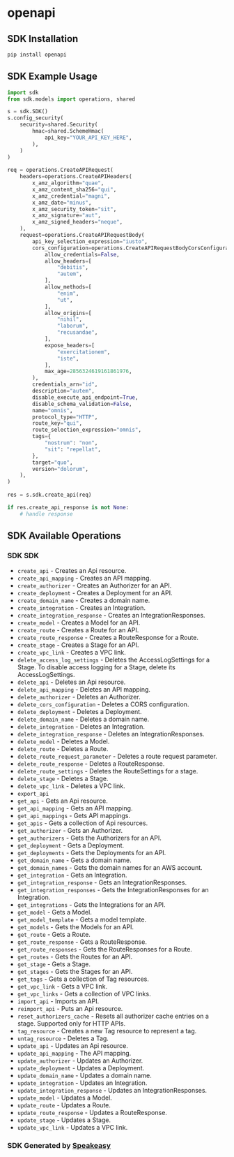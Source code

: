 # openapi

<!-- Start SDK Installation -->
## SDK Installation

```bash
pip install openapi
```
<!-- End SDK Installation -->

<!-- Start SDK Example Usage -->
## SDK Example Usage

```python
import sdk
from sdk.models import operations, shared

s = sdk.SDK()
s.config_security(
    security=shared.Security(
        hmac=shared.SchemeHmac(
            api_key="YOUR_API_KEY_HERE",
        ),
    )
)
    
req = operations.CreateAPIRequest(
    headers=operations.CreateAPIHeaders(
        x_amz_algorithm="quae",
        x_amz_content_sha256="qui",
        x_amz_credential="magni",
        x_amz_date="minus",
        x_amz_security_token="sit",
        x_amz_signature="aut",
        x_amz_signed_headers="neque",
    ),
    request=operations.CreateAPIRequestBody(
        api_key_selection_expression="iusto",
        cors_configuration=operations.CreateAPIRequestBodyCorsConfiguration(
            allow_credentials=False,
            allow_headers=[
                "debitis",
                "autem",
            ],
            allow_methods=[
                "enim",
                "ut",
            ],
            allow_origins=[
                "nihil",
                "laborum",
                "recusandae",
            ],
            expose_headers=[
                "exercitationem",
                "iste",
            ],
            max_age=2856324619161861976,
        ),
        credentials_arn="id",
        description="autem",
        disable_execute_api_endpoint=True,
        disable_schema_validation=False,
        name="omnis",
        protocol_type="HTTP",
        route_key="qui",
        route_selection_expression="omnis",
        tags={
            "nostrum": "non",
            "sit": "repellat",
        },
        target="quo",
        version="dolorum",
    ),
)
    
res = s.sdk.create_api(req)

if res.create_api_response is not None:
    # handle response
```
<!-- End SDK Example Usage -->

<!-- Start SDK Available Operations -->
## SDK Available Operations

### SDK SDK

* `create_api` - Creates an Api resource.
* `create_api_mapping` - Creates an API mapping.
* `create_authorizer` - Creates an Authorizer for an API.
* `create_deployment` - Creates a Deployment for an API.
* `create_domain_name` - Creates a domain name.
* `create_integration` - Creates an Integration.
* `create_integration_response` - Creates an IntegrationResponses.
* `create_model` - Creates a Model for an API.
* `create_route` - Creates a Route for an API.
* `create_route_response` - Creates a RouteResponse for a Route.
* `create_stage` - Creates a Stage for an API.
* `create_vpc_link` - Creates a VPC link.
* `delete_access_log_settings` - Deletes the AccessLogSettings for a Stage. To disable access logging for a Stage, delete its AccessLogSettings.
* `delete_api` - Deletes an Api resource.
* `delete_api_mapping` - Deletes an API mapping.
* `delete_authorizer` - Deletes an Authorizer.
* `delete_cors_configuration` - Deletes a CORS configuration.
* `delete_deployment` - Deletes a Deployment.
* `delete_domain_name` - Deletes a domain name.
* `delete_integration` - Deletes an Integration.
* `delete_integration_response` - Deletes an IntegrationResponses.
* `delete_model` - Deletes a Model.
* `delete_route` - Deletes a Route.
* `delete_route_request_parameter` - Deletes a route request parameter.
* `delete_route_response` - Deletes a RouteResponse.
* `delete_route_settings` - Deletes the RouteSettings for a stage.
* `delete_stage` - Deletes a Stage.
* `delete_vpc_link` - Deletes a VPC link.
* `export_api`
* `get_api` - Gets an Api resource.
* `get_api_mapping` - Gets an API mapping.
* `get_api_mappings` - Gets API mappings.
* `get_apis` - Gets a collection of Api resources.
* `get_authorizer` - Gets an Authorizer.
* `get_authorizers` - Gets the Authorizers for an API.
* `get_deployment` - Gets a Deployment.
* `get_deployments` - Gets the Deployments for an API.
* `get_domain_name` - Gets a domain name.
* `get_domain_names` - Gets the domain names for an AWS account.
* `get_integration` - Gets an Integration.
* `get_integration_response` - Gets an IntegrationResponses.
* `get_integration_responses` - Gets the IntegrationResponses for an Integration.
* `get_integrations` - Gets the Integrations for an API.
* `get_model` - Gets a Model.
* `get_model_template` - Gets a model template.
* `get_models` - Gets the Models for an API.
* `get_route` - Gets a Route.
* `get_route_response` - Gets a RouteResponse.
* `get_route_responses` - Gets the RouteResponses for a Route.
* `get_routes` - Gets the Routes for an API.
* `get_stage` - Gets a Stage.
* `get_stages` - Gets the Stages for an API.
* `get_tags` - Gets a collection of Tag resources.
* `get_vpc_link` - Gets a VPC link.
* `get_vpc_links` - Gets a collection of VPC links.
* `import_api` - Imports an API.
* `reimport_api` - Puts an Api resource.
* `reset_authorizers_cache` - Resets all authorizer cache entries on a stage. Supported only for HTTP APIs.
* `tag_resource` - Creates a new Tag resource to represent a tag.
* `untag_resource` - Deletes a Tag.
* `update_api` - Updates an Api resource.
* `update_api_mapping` - The API mapping.
* `update_authorizer` - Updates an Authorizer.
* `update_deployment` - Updates a Deployment.
* `update_domain_name` - Updates a domain name.
* `update_integration` - Updates an Integration.
* `update_integration_response` - Updates an IntegrationResponses.
* `update_model` - Updates a Model.
* `update_route` - Updates a Route.
* `update_route_response` - Updates a RouteResponse.
* `update_stage` - Updates a Stage.
* `update_vpc_link` - Updates a VPC link.

<!-- End SDK Available Operations -->

### SDK Generated by [Speakeasy](https://docs.speakeasyapi.dev/docs/using-speakeasy/client-sdks)
